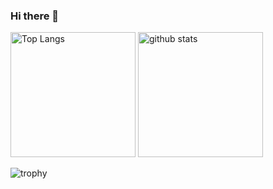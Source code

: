 ### Hi there 👋

<!--
**cochimu/cochimu** is a ✨ _special_ ✨ repository because its `README.md` (this file) appears on your GitHub profile.

Here are some ideas to get you started:

- 🔭 I’m currently working on ...
- 🌱 I’m currently learning ...
- 👯 I’m looking to collaborate on ...
- 🤔 I’m looking for help with ...
- 💬 Ask me about ...
- 📫 How to reach me: ...
- 😄 Pronouns: ...
- ⚡ Fun fact: ...
-->

<p align="left"> 
  <img alt="Top Langs" height="200px" src="https://github-readme-stats.vercel.app/api/top-langs/?username=cochimu&show_icons=true&theme=material-palenight" />
  <img alt="github stats" height="200px" src="https://github-readme-stats.vercel.app/api?username=cochimu&theme=material-palenight&show_icons=ture" />
</p>

![trophy](https://github-profile-trophy.vercel.app/?username=cochimu&column=7&theme=onedark)
